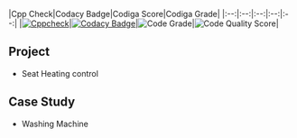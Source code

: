 |Cpp Check|Codacy Badge|Codiga Score|Codiga Grade|
|:--:|:--:|:--:|:--:|:--:|
|[![Cppcheck](https://github.com/Prabalsingh00y/M2_EmbSys/actions/workflows/cpp.yml/badge.svg)](https://github.com/Prabalsingh00y/M2_EmbSys/actions/workflows/cpp.yml)|[![Codacy Badge](https://app.codacy.com/project/badge/Grade/ab0c3df01ecc4df5948897a786202fb3)](https://www.codacy.com/gh/Prabalsingh00y/M2_EmbSys/dashboard?utm_source=github.com&amp;utm_medium=referral&amp;utm_content=Prabalsingh00y/M2_EmbSys&amp;utm_campaign=Badge_Grade)|![Code Grade](https://api.codiga.io/project/31648/status/svg)|![Code Quality Score](https://api.codiga.io/project/31648/score/svg)|
## Project
 - Seat Heating control 
## Case Study
-   Washing Machine 
